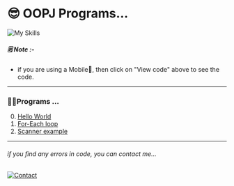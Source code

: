  # 😎 OOPJ Programs...
 
![My Skills](https://skillicons.dev/icons?i=java)

##### 🗒️ Note :-
- if you are using a Mobile📱, then click on "View code" above to see the code.

---

### 🧑‍💻Programs ...
0. [Hello World](HelloWorld.java)
1. [For-Each loop](ForEachLoop/OneDimensionalArray.java)
2. [Scanner example](Scanner/ComplexAddition.java)


---

###### _if you find any errors in code, you can contact me..._
[![Contact](https://img.shields.io/badge/WA-97234%2030561-lightgrey?style=for-the-badge&logo=whatsapp)](https://api.whatsapp.com/send?phone=919723430561&text=Hi)